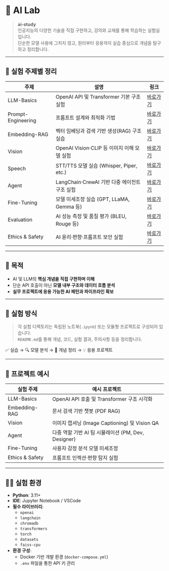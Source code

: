 # 🧠 AI Lab

> **ai-study**  
> 인공지능의 다양한 기술을 직접 구현하고, 강의와 교재를 통해 학습하는 실험실입니다.  
> 단순한 모델 사용에 그치지 않고, 원리부터 응용까지 실습 중심으로 개념을 탐구하고 정리합니다.

---

## 🔬 실험 주제별 정리

| 주제 | 설명 | 링크 |
|------|------|------|
| LLM-Basics | OpenAI API 및 Transformer 기본 구조 실험 | [바로가기](./llm-basics/README.md) |
| Prompt-Engineering | 프롬프트 설계와 최적화 기법 | [바로가기](./prompt-engineering/README.md) |
| Embedding-RAG | 벡터 임베딩과 검색 기반 생성(RAG) 구조 실습 | [바로가기](./embedding-rag/README.md) |
| Vision | OpenAI Vision·CLIP 등 이미지 이해 모델 실험 | [바로가기](./vision/README.md) |
| Speech | STT/TTS 모델 실습 (Whisper, Piper, etc.) | [바로가기](./speech/README.md) |
| Agent | LangChain·CrewAI 기반 다중 에이전트 구조 실험 | [바로가기](./agent/README.md) |
| Fine-Tuning | 모델 미세조정 실습 (GPT, LLaMA, Gemma 등) | [바로가기](./fine-tuning/README.md) |
| Evaluation | AI 성능 측정 및 품질 평가 (BLEU, Rouge 등) | [바로가기](./evaluation/README.md) |
| Ethics & Safety | AI 윤리·편향·프롬프트 보안 실험 | [바로가기](./ethics-safety/README.md) |

---

## 🧭 목적

- AI 및 LLM의 **핵심 개념을 직접 구현하며 이해**
- 단순 API 호출이 아닌 **모델 내부 구조와 데이터 흐름 분석**
- **실무 프로젝트에 응용 가능한 AI 패턴과 파이프라인 확보**

---

## 🧪 실험 방식

> 각 실험 디렉토리는 독립된 노트북(`.ipynb`) 또는 모듈형 프로젝트로 구성되어 있습니다.  
> `README.md`를 통해 개념, 코드, 실험 결과, 주의사항 등을 정리합니다.

✅ 실습 → 🔍 모델 분석 → 📘 개념 정리 → 💡 응용 프로젝트

---

## 🧩 프로젝트 예시

| 실험 주제 | 예시 프로젝트 |
|------------|----------------|
| LLM-Basics | OpenAI API 호출 및 Transformer 구조 시각화 |
| Embedding-RAG | 문서 검색 기반 챗봇 (PDF RAG) |
| Vision | 이미지 캡셔닝 (Image Captioning) 및 Vision QA |
| Agent | 다중 역할 기반 AI 팀 시뮬레이션 (PM, Dev, Designer) |
| Fine-Tuning | 사용자 감정 분석 모델 미세조정 |
| Ethics & Safety | 프롬프트 인젝션·편향 탐지 실험 |

---

## 🧑‍💻 실험 환경

- **Python**: 3.11+
- **IDE**: Jupyter Notebook / VSCode
- **필수 라이브러리**:
  - `openai`
  - `langchain`
  - `chromadb`
  - `transformers`
  - `torch`
  - `datasets`
  - `faiss-cpu`
- **환경 구성**:
  - Docker 기반 개발 환경 (`docker-compose.yml`)
  - `.env` 파일을 통한 API 키 관리
